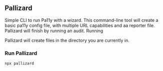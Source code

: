 ## Pallizard

Simple CLI to run Pa11y with a wizard. This command-line tool will create a basic pa11y config file, with multiple URL capabilities and aa reporter file. Pallizard will finish by running an audit. Running

Pallizard will create files in the directory you are currently in.

### Run Pallizard

`npx pallizard`
